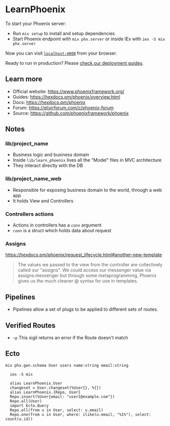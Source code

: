 # LearnPhoenix

To start your Phoenix server:

  * Run `mix setup` to install and setup dependencies
  * Start Phoenix endpoint with `mix phx.server` or inside IEx with `iex -S mix phx.server`

Now you can visit [`localhost:4000`](http://localhost:4000) from your browser.

Ready to run in production? Please [check our deployment guides](https://hexdocs.pm/phoenix/deployment.html).

## Learn more

  * Official website: https://www.phoenixframework.org/
  * Guides: https://hexdocs.pm/phoenix/overview.html
  * Docs: https://hexdocs.pm/phoenix
  * Forum: https://elixirforum.com/c/phoenix-forum
  * Source: https://github.com/phoenixframework/phoenix

## Notes

### lib/project_name
* Business logic and business domain
* Inside `lib/learn_phoenix` lives all the "Model" files in MVC architecture
* They interact directly with the DB

### lib/project_name_web
* Responsible for exposing business domain to the world, through a web app
* It holds View and Controllers

### Controllers actions
* Actions in controllers has a `conn` argument
* `conn` is a struct which holds data about request

### Assigns
https://hexdocs.pm/phoenix/request_lifecycle.html#another-new-template
> The values we passed to the view from the controller are collectively called our "assigns". We could access our messenger value via assigns.messenger but through some metaprogramming, Phoenix gives us the much cleaner @ syntax for use in templates.

## Pipelines
* Pipelines allow a set of plugs to be applied to different sets of routes.

## Verified Routes
* `~p` This sigil returns an error if the Route doesn't match

## Ecto
`mix phx.gen.schema User users name:string email:string`

```
  iex -S mix

  alias LearnPhoenix.User
  changeset = User.changeset(%User{}, %{})
  alias LearnPhoenix.{Repo, User}
  Repo.insert(%User{email: "user1@example.com"})
  Repo.all(User)
  import Ecto.Query
  Repo.all(from u in User, select: u.email)
  Repo.one(from u in User, where: ilike(u.email, "%1%"), select: count(u.id))
```

